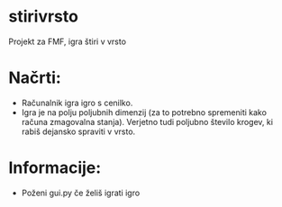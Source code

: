 # stirivrsto
Projekt za FMF, igra štiri v vrsto
# Načrti:
* Računalnik igra igro s cenilko.
* Igra je na polju poljubnih dimenzij (za to potrebno spremeniti kako računa zmagovalna stanja). Verjetno tudi poljubno število krogev, ki rabiš dejansko spraviti v vrsto.
# Informacije:
* Poženi gui.py če želiš igrati igro
